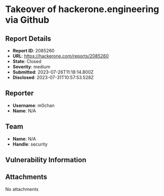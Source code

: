 # Takeover of hackerone.engineering via Github

## Report Details
- **Report ID**: 2085260
- **URL**: https://hackerone.com/reports/2085260
- **State**: Closed
- **Severity**: medium
- **Submitted**: 2023-07-26T11:18:14.800Z
- **Disclosed**: 2023-07-31T10:57:53.528Z

## Reporter
- **Username**: m0chan
- **Name**: N/A

## Team
- **Name**: N/A
- **Handle**: security

## Vulnerability Information


## Attachments
No attachments
